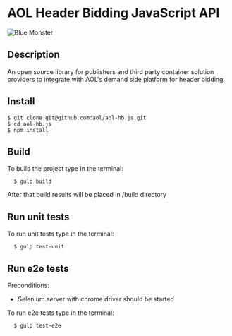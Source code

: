 # AOL Header Bidding JavaScript API

![](https://dl.dropboxusercontent.com/u/71280/AOLBlueMonster.png "Blue Monster")

## Description
  An open source library for publishers and third party container solution providers to integrate with AOL's demand side platform for header bidding.

## Install

    $ git clone git@github.com:aol/aol-hb.js.git
    $ cd aol-hb.js
    $ npm install
    
## Build

To build the project type in the terminal:
    
      $ gulp build
         
After that build results will be placed in /build directory
        
## Run unit tests

To run unit tests type in the terminal:
    
      $ gulp test-unit
               
## Run e2e tests

Preconditions: 
- Selenium server with chrome driver should be started

To run e2e tests type in the terminal:
    
      $ gulp test-e2e
